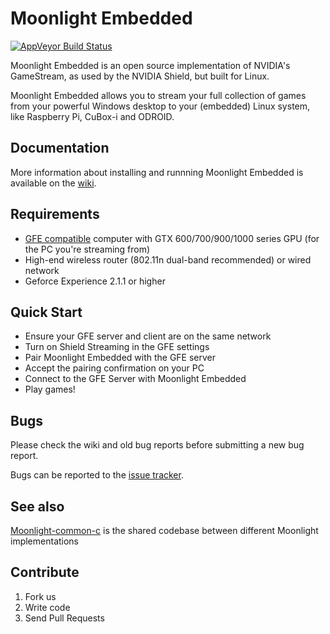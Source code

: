 # Moonlight Embedded

[![AppVeyor Build Status](https://ci.appveyor.com/api/projects/status/uaph3i3lfu7gl7m7/branch/master?svg=true)](https://ci.appveyor.com/project/cgutman/moonlight-embedded/branch/master)

Moonlight Embedded is an open source implementation of NVIDIA's GameStream, as used by the NVIDIA Shield, but built for Linux.

Moonlight Embedded allows you to stream your full collection of games from
your powerful Windows desktop to your (embedded) Linux system, like Raspberry Pi, CuBox-i and ODROID.

## Documentation

More information about installing and runnning Moonlight Embedded is available on the [wiki](https://github.com/moonlight-stream/moonlight-embedded/wiki).

## Requirements

* [GFE compatible](http://shield.nvidia.com/play-pc-games/) computer with GTX 600/700/900/1000 series GPU (for the PC you're streaming from)
* High-end wireless router (802.11n dual-band recommended) or wired network
* Geforce Experience 2.1.1 or higher

## Quick Start

* Ensure your GFE server and client are on the same network
* Turn on Shield Streaming in the GFE settings
* Pair Moonlight Embedded with the GFE server
* Accept the pairing confirmation on your PC
* Connect to the GFE Server with Moonlight Embedded
* Play games!

## Bugs

Please check the wiki and old bug reports before submitting a new bug report.

Bugs can be reported to the [issue tracker](https://github.com/moonlight-stream/moonlight-embedded/issues).

## See also

[Moonlight-common-c](https://github.com/moonlight-stream/moonlight-common-c) is the shared codebase between different Moonlight implementations

## Contribute

1. Fork us
2. Write code
3. Send Pull Requests
